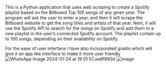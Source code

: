This is a Python application that uses web scraping to create a Spotify playlist based on the Billboard Top 100 songs of any given year. The program will ask the user to enter a year, and then it will scrape the Billboard website to get the song titles and artists of that year. Next, it will use the Spotify API to search for the songs on Spotify and add them to a new playlist in the user’s connected Spotify account. The playlist contain up to 100 songs, depending on their availability on Spotify. 

For the ease of user interface i have also incorporated gradio which will give it an app like interface to make it more user friendly
![WhatsApp Image 2024-01-24 at 19 01 57_ea9f893d](https://github.com/Shankhosuvro-G/top100billboard/assets/98182979/1c9c96ce-edb2-40a6-9f2b-bdfd3f8a7fde)
![image](https://github.com/Shankhosuvro-G/top100billboard/assets/98182979/4e85e7c7-efb4-4e66-b5ab-7f2880163dbc)


